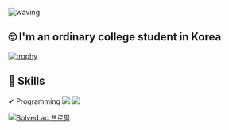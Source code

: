 ![waving](https://capsule-render.vercel.app/api?type=waving&height=200&text=Welcom!&fontAlign=80&fontAlignY=40&color=gradient)

## 🙄 I'm an ordinary college student in Korea

[![trophy](https://github-profile-trophy.vercel.app/?username=lold2424)](https://github.com/ryo-ma/github-profile-trophy)

## 📗 Skills

✔ Programming
<img src="https://img.shields.io/badge/Java-007396?style=for-the-badge&logo=Java&logoColor=white">
<img src="https://img.shields.io/badge/javascript-F7DF1E?style=for-the-badge&logo=javascript&logoColor=black">

[![Solved.ac
프로필](http://mazassumnida.wtf/api/v2/generate_badge?boj=lold232)](https://solved.ac/lold232/)
